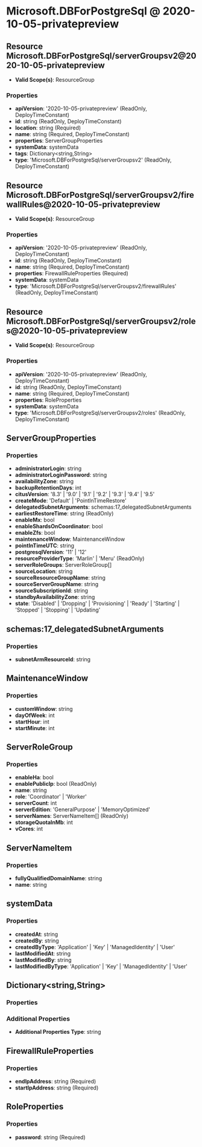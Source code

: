 # Microsoft.DBForPostgreSql @ 2020-10-05-privatepreview

## Resource Microsoft.DBForPostgreSql/serverGroupsv2@2020-10-05-privatepreview
* **Valid Scope(s)**: ResourceGroup
### Properties
* **apiVersion**: '2020-10-05-privatepreview' (ReadOnly, DeployTimeConstant)
* **id**: string (ReadOnly, DeployTimeConstant)
* **location**: string (Required)
* **name**: string (Required, DeployTimeConstant)
* **properties**: ServerGroupProperties
* **systemData**: systemData
* **tags**: Dictionary<string,String>
* **type**: 'Microsoft.DBForPostgreSql/serverGroupsv2' (ReadOnly, DeployTimeConstant)

## Resource Microsoft.DBForPostgreSql/serverGroupsv2/firewallRules@2020-10-05-privatepreview
* **Valid Scope(s)**: ResourceGroup
### Properties
* **apiVersion**: '2020-10-05-privatepreview' (ReadOnly, DeployTimeConstant)
* **id**: string (ReadOnly, DeployTimeConstant)
* **name**: string (Required, DeployTimeConstant)
* **properties**: FirewallRuleProperties (Required)
* **systemData**: systemData
* **type**: 'Microsoft.DBForPostgreSql/serverGroupsv2/firewallRules' (ReadOnly, DeployTimeConstant)

## Resource Microsoft.DBForPostgreSql/serverGroupsv2/roles@2020-10-05-privatepreview
* **Valid Scope(s)**: ResourceGroup
### Properties
* **apiVersion**: '2020-10-05-privatepreview' (ReadOnly, DeployTimeConstant)
* **id**: string (ReadOnly, DeployTimeConstant)
* **name**: string (Required, DeployTimeConstant)
* **properties**: RoleProperties
* **systemData**: systemData
* **type**: 'Microsoft.DBForPostgreSql/serverGroupsv2/roles' (ReadOnly, DeployTimeConstant)

## ServerGroupProperties
### Properties
* **administratorLogin**: string
* **administratorLoginPassword**: string
* **availabilityZone**: string
* **backupRetentionDays**: int
* **citusVersion**: '8.3' | '9.0' | '9.1' | '9.2' | '9.3' | '9.4' | '9.5'
* **createMode**: 'Default' | 'PointInTimeRestore'
* **delegatedSubnetArguments**: schemas:17_delegatedSubnetArguments
* **earliestRestoreTime**: string (ReadOnly)
* **enableMx**: bool
* **enableShardsOnCoordinator**: bool
* **enableZfs**: bool
* **maintenanceWindow**: MaintenanceWindow
* **pointInTimeUTC**: string
* **postgresqlVersion**: '11' | '12'
* **resourceProviderType**: 'Marlin' | 'Meru' (ReadOnly)
* **serverRoleGroups**: ServerRoleGroup[]
* **sourceLocation**: string
* **sourceResourceGroupName**: string
* **sourceServerGroupName**: string
* **sourceSubscriptionId**: string
* **standbyAvailabilityZone**: string
* **state**: 'Disabled' | 'Dropping' | 'Provisioning' | 'Ready' | 'Starting' | 'Stopped' | 'Stopping' | 'Updating'

## schemas:17_delegatedSubnetArguments
### Properties
* **subnetArmResourceId**: string

## MaintenanceWindow
### Properties
* **customWindow**: string
* **dayOfWeek**: int
* **startHour**: int
* **startMinute**: int

## ServerRoleGroup
### Properties
* **enableHa**: bool
* **enablePublicIp**: bool (ReadOnly)
* **name**: string
* **role**: 'Coordinator' | 'Worker'
* **serverCount**: int
* **serverEdition**: 'GeneralPurpose' | 'MemoryOptimized'
* **serverNames**: ServerNameItem[] (ReadOnly)
* **storageQuotaInMb**: int
* **vCores**: int

## ServerNameItem
### Properties
* **fullyQualifiedDomainName**: string
* **name**: string

## systemData
### Properties
* **createdAt**: string
* **createdBy**: string
* **createdByType**: 'Application' | 'Key' | 'ManagedIdentity' | 'User'
* **lastModifiedAt**: string
* **lastModifiedBy**: string
* **lastModifiedByType**: 'Application' | 'Key' | 'ManagedIdentity' | 'User'

## Dictionary<string,String>
### Properties
### Additional Properties
* **Additional Properties Type**: string

## FirewallRuleProperties
### Properties
* **endIpAddress**: string (Required)
* **startIpAddress**: string (Required)

## RoleProperties
### Properties
* **password**: string (Required)

